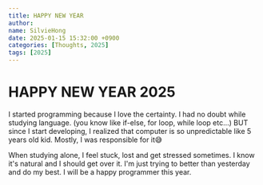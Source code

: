 ```yaml
---
title: HAPPY NEW YEAR
author:
name: SilvieHong
date: 2025-01-15 15:32:00 +0900
categories: [Thoughts, 2025]
tags: [2025]
---
```


# HAPPY NEW YEAR 2025

I started programming because I love the certainty.
I had no doubt while studying language. (you know like if-else, for loop, while loop etc...)
BUT since I start developing, I realized that computer is so unpredictable like 5 years old kid.
Mostly, I was responsible for it😅


When studying alone, I feel stuck, lost and get stressed sometimes.
I know it's natural and I should get over it.
I'm just trying to better than yesterday and do my best.
I will be a happy programmer this year.
